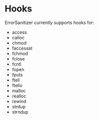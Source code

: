 # Hooks
ErrorSanitizer currently supports hooks for:

*  access
*  calloc
*  chmod
*  faccessat
*  fchmod
*  fclose
*  fcntl
*  fopen
*  fputs
*  ftell
*  ftello
*  malloc
*  realloc
*  rewind
*  strdup
*  strndup